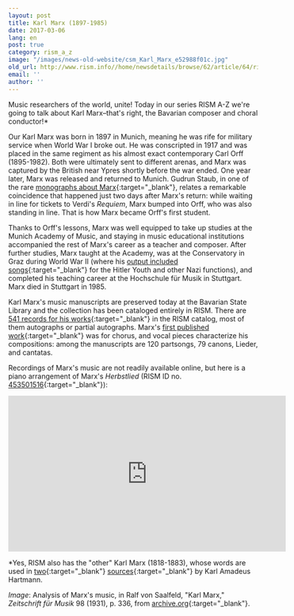 ```yaml
---
layout: post
title: Karl Marx (1897-1985)
date: 2017-03-06
lang: en
post: true
category: rism_a_z
image: "/images/news-old-website/csm_Karl_Marx_e52988f01c.jpg"
old_url: http://www.rism.info//home/newsdetails/browse/62/article/64/rism-a-z-karl-marx.html
email: ''
author: ''
---
```


Music researchers of the world, unite! Today in our series RISM A-Z we're going to talk about Karl Marx–that's right, the Bavarian composer and choral conductor!\*

Our Karl Marx was born in 1897 in Munich, meaning he was rife for military service when World War I broke out. He was conscripted in 1917 and was placed in the same regiment as his almost exact contemporary Carl Orff (1895-1982). Both were ultimately sent to different arenas, and Marx was captured by the British near Ypres shortly before the war ended. One year later, Marx was released and returned to Munich. Gudrun Staub, in one of the rare [monographs about Marx](http://www.worldcat.org/oclc/611203635){:target="_blank"}, relates a remarkable coincidence that happened just two days after Marx's return: while waiting in line for tickets to Verdi's _Requiem_, Marx bumped into Orff, who was also standing in line. That is how Marx became Orff's first student.

Thanks to Orff's lessons, Marx was well equipped to take up studies at the Munich Academy of Music, and staying in music educational institutions accompanied the rest of Marx's career as a teacher and composer. After further studies, Marx taught at the Academy, was at the Conservatory in Graz during World War II (where his [output included songs](https://books.google.de/books?id=2UrnCwAAQBAJ&lpg=PP1&hl=de&pg=PA138#v=snippet&q=%22karl%20marx%22&f=false){:target="_blank"} for the Hitler Youth and other Nazi functions), and completed his teaching career at the Hochschule für Musik in Stuttgart. Marx died in Stuttgart in 1985.

Karl Marx's music manuscripts are preserved today at the Bavarian State Library and the collection has been cataloged entirely in RISM. There are [541 records for his works](https://opac.rism.info/search?View=rism&author=118731521){:target="_blank"} in the RISM catalog, most of them autographs or partial autographs. Marx's [first published work](https://opac.rism.info/search?id=453501331){:target="_blank"} was for chorus, and vocal pieces characterize his compositions: among the manuscripts are 120 partsongs, 79 canons, Lieder, and cantatas.

Recordings of Marx's music are not readily available online, but here is a piano arrangement of Marx's _Herbstlied_ (RISM ID no. [453501516](https://opac.rism.info/search?id=453501516){:target="_blank"}):

<iframe width="560" height="315" src="https://www.youtube.com/embed/iFLGKH40OQc" frameborder="0" allowfullscreen></iframe>

\*Yes, RISM also has the "other" Karl Marx (1818-1883), whose words are used in [two](https://opac.rism.info/search?id=456081447){:target="_blank"} [sources](https://opac.rism.info/search?id=456081573){:target="_blank"} by Karl Amadeus Hartmann.

_Image_: Analysis of Marx's music, in Ralf von Saalfeld, "Karl Marx," _Zeitschrift für Musik_ 98 (1931), p. 336, from [archive.org](https://archive.org/stream/NeueZeitschriftFuerMusik1931Jg98#page/n427/mode/2up){:target="_blank"}.


